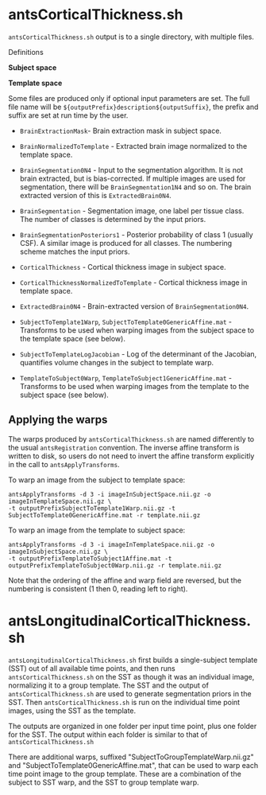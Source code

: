 # antsCorticalThickness.sh

`antsCorticalThickness.sh` output is to a single directory, with multiple files.

Definitions

**Subject space**

**Template space**

Some files are produced only if optional input parameters are set. The full file name will be `${outputPrefix}description${outputSuffix}`, the prefix and suffix are set at run time by the user.

* `BrainExtractionMask`- Brain extraction mask in subject space.

* `BrainNormalizedToTemplate` - Extracted brain image normalized to the template space. 

* `BrainSegmentation0N4` - Input to the segmentation algorithm. It is not brain extracted, but is bias-corrected. If multiple images are used for segmentation, there will be `BrainSegmentation1N4` and so on. The brain extracted version of this is `ExtractedBrain0N4`.

* `BrainSegmentation` - Segmentation image, one label per tissue class. The number of classes is determined by the input priors.

* `BrainSegmentationPosteriors1` - Posterior probability of class 1 (usually CSF). A similar image is produced for all classes. The numbering scheme matches the input priors.

* `CorticalThickness` - Cortical thickness image in subject space.

* `CorticalThicknessNormalizedToTemplate` - Cortical thickness image in template space.

* `ExtractedBrain0N4` - Brain-extracted version of `BrainSegmentation0N4`.

* `SubjectToTemplate1Warp`, `SubjectToTemplate0GenericAffine.mat` - Transforms to be used when warping images from the subject space to the template space (see below).

* `SubjectToTemplateLogJacobian` - Log of the determinant of the Jacobian, quantifies volume changes in the subject to template warp.

* `TemplateToSubject0Warp`, `TemplateToSubject1GenericAffine.mat` - Transforms to be used when warping images from the template to the subject space (see below).


## Applying the warps

The warps produced by `antsCorticalThickness.sh` are named differently to the usual `antsRegistration` convention. The inverse affine transform is written to disk, so users do not need to invert the affine transform explicitly in the call to `antsApplyTransforms`. 

To warp an image from the subject to template space:

```
antsApplyTransforms -d 3 -i imageInSubjectSpace.nii.gz -o imageInTemplateSpace.nii.gz \
-t outputPrefixSubjectToTemplate1Warp.nii.gz -t SubjectToTemplate0GenericAffine.mat -r template.nii.gz
```

To warp an image from the template to subject space:

```
antsApplyTransforms -d 3 -i imageInTemplateSpace.nii.gz -o imageInSubjectSpace.nii.gz \
-t outputPrefixTemplateToSubject1Affine.mat -t outputPrefixTemplateToSubject0Warp.nii.gz -r template.nii.gz
```

Note that the ordering of the affine and warp field are reversed, but the numbering is consistent (1 then 0, reading left to right). 


# antsLongitudinalCorticalThickness.sh

`antsLongitudinalCorticalThickness.sh` first builds a single-subject template (SST) out of all available time points, and then runs `antsCorticalThickness.sh` on the SST as though it was an individual image, normalizing it to a group template. The SST and the output of `antsCorticalThickness.sh` are used to generate segmentation priors in the SST. Then `antsCorticalThickness.sh` is run on the individual time point images, using the SST as the template.

The outputs are organized in one folder per input time point, plus one folder for the SST. The output within each folder is similar to that of `antsCorticalThickness.sh`

There are additional warps, suffixed "SubjectToGroupTemplateWarp.nii.gz" and "SubjectToTemplate0GenericAffine.mat", that can be used to warp each time point image to the group template. These are a combination of the subject to SST warp, and the SST to group template warp.